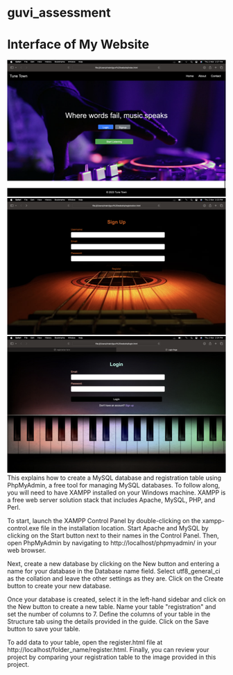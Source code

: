 # guvi_assessment

<h1>Interface of My Website</h1>
<img src="assets/images/index.png">
<img src="assets/images/register.png">
<img src="assets/images/login.png">
This  explains how to create a MySQL database and registration table using PhpMyAdmin, a free tool for managing MySQL databases. To follow along, you will need to have XAMPP installed on your Windows machine. XAMPP is a free web server solution stack that includes Apache, MySQL, PHP, and Perl.

To start, launch the XAMPP Control Panel by double-clicking on the xampp-control.exe file in the installation location. Start Apache and MySQL by clicking on the Start button next to their names in the Control Panel. Then, open PhpMyAdmin by navigating to http://localhost/phpmyadmin/ in your web browser.

Next, create a new database by clicking on the New button and entering a name for your database in the Database name field. Select utf8_general_ci as the collation and leave the other settings as they are. Click on the Create button to create your new database.

Once your database is created, select it in the left-hand sidebar and click on the New button to create a new table. Name your table "registration" and set the number of columns to 7. Define the columns of your table in the Structure tab using the details provided in the guide. Click on the Save button to save your table.

To add data to your table, open the register.html file at http://localhost/folder_name/register.html. Finally, you can review your project by comparing your registration table to the image provided in this project.

